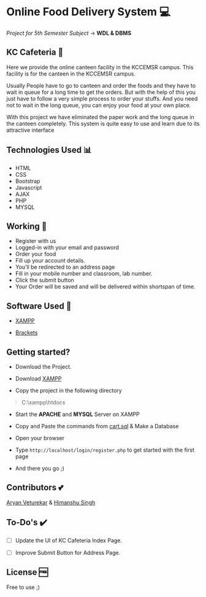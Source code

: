 # Online Food Delivery System 💻
 _Project for 5th Semester Subject_ -> **WDL & DBMS**


## KC Cafeteria 🍱

Here we provide the online canteen facility in the KCCEMSR campus. This facility is for the canteen in the KCCEMSR campus.

Usually People have to go to canteen and order the foods and they have to wait in queue for a long time to get the orders. But with the help of this you just have to follow a very simple process to order your stuffs. And you need not to wait in the long queue, you can enjoy your food at your own place. 

With this project we have eliminated the paper work and the long queue in the canteen completely. This system is quite easy to use and learn due to its attractive interface


## Technologies Used 📊

- HTML
- CSS
- Bootstrap
- Javascript
- AJAX
- PHP 
- MYSQL


## Working 📲

- Register with us
- Logged-in with your email and password
- Order your food 
- Fill up your account details.
- You’ll be redirected to an address page 
- Fill in your mobile number and classroom, lab number.
- Click the submit button 
- Your Order will be saved and will be delivered within shortspan of time.
   
   
## Software Used 💯

- [XAMPP](https://www.apachefriends.org/download.html)

- [Brackets](http://brackets.io/)


## Getting started?

- Download the Project.

- Download [XAMPP](https://www.apachefriends.org/download.html)

- Copy the project in the following directory
> C:\xampp\htdocs

- Start the **APACHE** and **MYSQL** Server on XAMPP

- Copy and Paste the commands from [cart.sql](https://github.com/danishsshaikh/KC-Cafeteria/tree/master/Files/sql) & Make a Database

- Open your browser

- Type `http://localhost/login/register.php` to get started with the first page

- And there you go ;)


## Contributors :two_hearts:

[Aryan Veturekar](https://github.com/thedarklord30) & 
[Himanshu Singh](https://github.com/himanshusiingh)


## To-Do's ✔️

- [ ] Update the UI of KC Cafeteria Index Page.
- [ ] Improve Submit Button for Address Page.


## License 🆓

Free to use ;)
